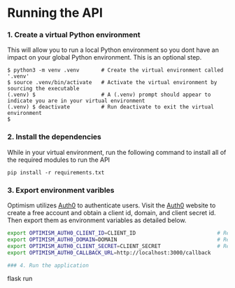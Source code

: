 
# Running the API

### 1. Create a virtual Python environment

This will allow you to run a local Python environment so you dont have an impact on your global Python environment. This is an optional step.

```
$ python3 -m venv .venv       # Create the virtual environment called '.venv'
$ source .venv/bin/activate   # Activate the virtual environment by sourcing the executable
(.venv) $                     # A (.venv) prompt should appear to indicate you are in your virtual environment
(.venv) $ deactivate          # Run deactivate to exit the virtual environment
$
```

### 2. Install the dependencies

While in your virtual environment, run the following command to install all of the required modules to run the API

```
pip install -r requirements.txt
```

### 3. Export environment varibles
Optimism utilizes [Auth0](http://auth0.com) to authenticate users. Visit the [Auth0](http://auth0.com) website to create a free account and obtain a client id, domain, and client secret id. Then export them as environment variables as detailed below.

```bash
export OPTIMISM_AUTH0_CLIENT_ID=CLIENT_ID                          # Replace with your auth0 client ID
export OPTIMISM_AUTH0_DOMAIN=DOMAIN                                # Replace with your auth0 domain
export OPTIMISM_AUTH0_CLIENT_SECRET=CLIENT_SECRET                  # Replace with your auth0 secret client ID
export OPTIMISM_AUTH0_CALLBACK_URL=http://localhost:3000/callback

### 4. Run the application

```
flask run
```
